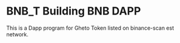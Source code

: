 # BNB_T Building BNB DAPP
This is a Dapp program for Gheto Token listed on binance-scan est network.
